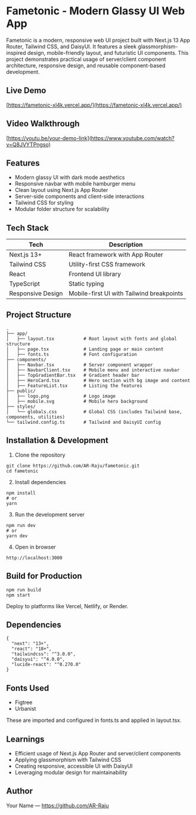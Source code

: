 # Fametonic - Modern Glassy UI Web App

Fametonic is a modern, responsive web UI project built with Next.js 13 App Router, Tailwind CSS, and DaisyUI. It features a sleek glassmorphism-inspired design, mobile-friendly layout, and futuristic UI components. This project demonstrates practical usage of server/client component architecture, responsive design, and reusable component-based development.

## Live Demo

[https://fametonic-xl4k.vercel.app/](https://fametonic-xl4k.vercel.app/)

## Video Walkthrough

[https://youtu.be/your-demo-link](https://www.youtube.com/watch?v=Q8JVYTPngso)

## Features

- Modern glassy UI with dark mode aesthetics
- Responsive navbar with mobile hamburger menu
- Clean layout using Next.js App Router
- Server-side components and client-side interactions
- Tailwind CSS for styling
- Modular folder structure for scalability

## Tech Stack

| Tech              | Description                               |
| ----------------- | ----------------------------------------- |
| Next.js 13+       | React framework with App Router           |
| Tailwind CSS      | Utility-first CSS framework               |
| React             | Frontend UI library                       |
| TypeScript        | Static typing                             |
| Responsive Design | Mobile-first UI with Tailwind breakpoints |

## Project Structure

```
.
├── app/
│   ├── layout.tsx           # Root layout with fonts and global structure
│   ├── page.tsx             # Landing page or main content
│   ├── fonts.ts             # Font configuration
├── components/
│   ├── Navbar.tsx           # Server component wrapper
│   ├── NavbarClient.tsx     # Mobile menu and interactive navbar
│   ├── TopGradientBar.tsx   # Gradient header bar
│   ├── HeroCard.tsx         # Hero section with bg image and content
│   ├── FeatureList.tsx      # Listing the features
├── public/
│   ├── logo.png             # Logo image
│   ├── mobile.svg           # Mobile hero background
├── styles/
│   └── globals.css          # Global CSS (includes Tailwind base, components, utilities)
└── tailwind.config.ts       # Tailwind and DaisyUI config
```

## Installation & Development

1. Clone the repository

```
git clone https://github.com/AR-Raju/fametonic.git
cd fametonic
```

2. Install dependencies

```
npm install
# or
yarn
```

3. Run the development server

```
npm run dev
# or
yarn dev
```

4. Open in browser

```
http://localhost:3000
```

## Build for Production

```
npm run build
npm start
```

Deploy to platforms like Vercel, Netlify, or Render.

## Dependencies

```
{
  "next": "13+",
  "react": "18+",
  "tailwindcss": "^3.0.0",
  "daisyui": "^4.0.0",
  "lucide-react": "^0.270.0"
}
```

## Fonts Used

- Figtree
- Urbanist

These are imported and configured in fonts.ts and applied in layout.tsx.

## Learnings

- Efficient usage of Next.js App Router and server/client components
- Applying glassmorphism with Tailwind CSS
- Creating responsive, accessible UI with DaisyUI
- Leveraging modular design for maintainability

## Author

Your Name — https://github.com/AR-Raju

